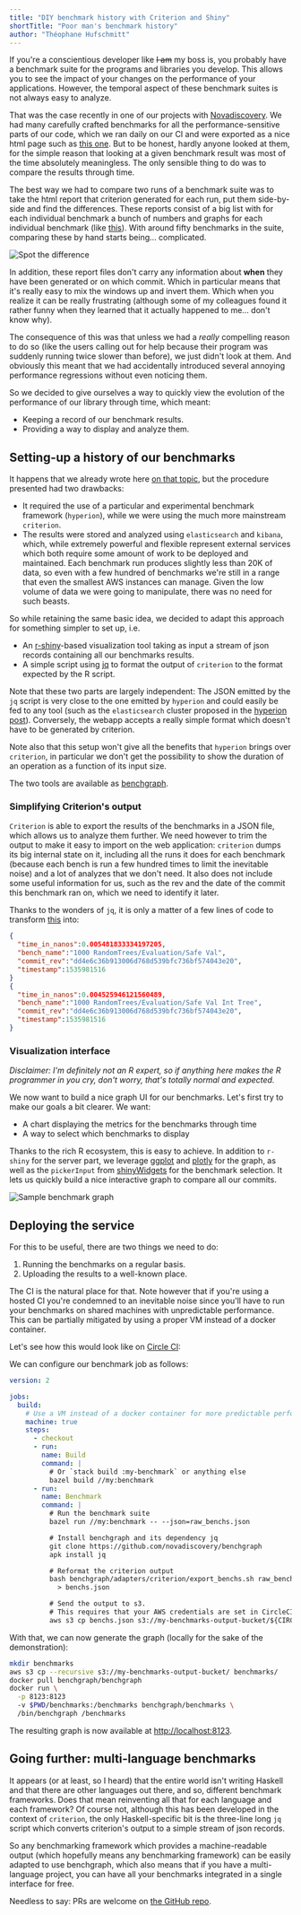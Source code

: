 ```yaml
---
title: "DIY benchmark history with Criterion and Shiny"
shortTitle: "Poor man's benchmark history"
author: "Théophane Hufschmitt"
---
```


If you're a conscientious developer like ~~I am~~ my boss is, you probably have
a benchmark suite for the programs and libraries you develop. This allows you
to see the impact of your changes on the performance of your applications.
However, the temporal aspect of these benchmark suites is not always easy to
analyze.

That was the case recently in one of our projects with
[Novadiscovery](www.novadiscovery.com).
We had many carefully crafted benchmarks for all the performance-sensitive
parts of our code, which we ran daily on our CI and were exported as a nice html
page such as [this one][criterion-html-sample].
But to be honest, hardly anyone looked at them, for the simple reason that
looking at a given benchmark result was most of the time absolutely meaningless.
The only sensible thing to do was to compare the results through time.

The best way we had to compare two runs of a benchmark suite was to take the
html report that criterion generated for each run, put them side-by-side and
find the differences.
These reports consist of a big list with for each individual benchmark a bunch
of numbers and graphs for each individual benchmark (like
[this](http://www.serpentine.com/criterion/report.html#b2)).
With around fifty benchmarks in the suite, comparing these by hand starts
being… complicated.

<img title="Spot the difference" alt="Spot the difference" src="https://www.activityshelter.com/wp-content/uploads/2016/06/spot-the-difference-worksheets-panda.png" style="max-width: 50%; max-height: 100%"></img>

In addition, these report files don't carry any information about **when** they
have been generated or on which commit. Which in particular means that it's
really easy to mix the windows up and invert them. Which when you realize it
can be really frustrating (although some of my colleagues found it rather funny
when they learned that it actually happened to me… don't know why).

[criterion-html-sample]: http://www.serpentine.com/criterion/report.html

The consequence of this was that unless we had a *really* compelling reason to
do so (like the users calling out for help because their program was suddenly
running twice slower than before), we just didn't look at them. And obviously
this meant that we had accidentally introduced several annoying performance
regressions without even noticing them.

So we decided to give ourselves a way to quickly view the evolution of the
performance of our library through time, which meant:

- Keeping a record of our benchmark results.
- Providing a way to display and analyze them.

## Setting-up a history of our benchmarks

[hyperion-post]: https://www.tweag.io/posts/2017-09-06-hyperion.html

It happens that we already wrote here [on that topic][hyperion-post],
but the procedure presented had two drawbacks:

- It required the use of a particular and experimental benchmark framework
  (`hyperion`), while we were using the much more mainstream `criterion`.
- The results were stored and analyzed using `elasticsearch` and `kibana`,
  which, while extremely powerful and flexible represent external services
  which both require some amount of work to be deployed and maintained.
  Each benchmark run produces slightly less than 20K of data, so even
  with a few hundred of benchmarks we're still in a range that even the smallest
  AWS instances can manage.
  Given the low volume of data we were going to manipulate, there was no need
  for such beasts.

So while retaining the same basic idea, we decided to adapt this approach
for something simpler to set up, i.e.

- An [r-shiny][r-shiny]-based visualization tool taking as input a stream of
  json records containing all our benchmarks results.
- A simple script using [jq][jq] to format the output of `criterion` to the format
  expected by the R script.

[r-shiny]: https://shiny.rstudio.com/
[jq]: https://stedolan.github.io/jq/

Note that these two parts are largely independent: The JSON emitted by the `jq`
script is very close to the one emitted by `hyperion` and could easily be fed
to any tool (such as the `elasticsearch` cluster proposed in the [hyperion
post][hyperion-post]). Conversely, the webapp accepts a really simple
format which doesn't have to be generated by criterion.

Note also that this setup won't give all the benefits that `hyperion` brings
over `criterion`, in particular we don't get the possibility to show the
duration of an operation as a function of its input size.

The two tools are available as [benchgraph][benchgraph].

[benchgraph]: https://github.com/novadiscovery/benchgraph

### Simplifying Criterion's output

`Criterion` is able to export the results of the benchmarks in a JSON file,
which allows us to analyze them further.
We need however to trim the output to make it easy to import on the web
application: `criterion` dumps its big internal state on it, including all
the runs it does for each benchmark (because each bench is run a few hundred
times to limit the inevitable noise) and a lot of analyzes that we don't need.
It also does not include some useful information for us, such as the rev
and the date of the commit this benchmark ran on, which we need to
identify it later.

Thanks to the wonders of `jq`, it is only a matter of a few lines of code to
transform
[this](https://gist.github.com/regnat/a0d8996b9660bd10b483f93e7a45abd4) into:

```json
{
  "time_in_nanos":0.005481833334197205,
  "bench_name":"1000 RandomTrees/Evaluation/Safe Val",
  "commit_rev":"dd4e6c36b913006d768d539bfc736bf574043e20",
  "timestamp":1535981516
}
{
  "time_in_nanos":0.004525946121560489,
  "bench_name":"1000 RandomTrees/Evaluation/Safe Val Int Tree",
  "commit_rev":"dd4e6c36b913006d768d539bfc736bf574043e20",
  "timestamp":1535981516
}
```

### Visualization interface

*Disclaimer: I'm definitely not an R expert, so if anything here makes the
R programmer in you cry, don't worry, that's totally normal and expected.*

We now want to build a nice graph UI for our benchmarks.
Let's first try to make our goals a bit clearer. We want:

- A chart displaying the metrics for the benchmarks through time
- A way to select which benchmarks to display

Thanks to the rich R ecosystem, this is easy to achieve. In addition to
`r-shiny` for the server part, we leverage [ggplot][ggplot] and
[plotly][plotly] for the graph, as well as the `pickerInput` from
[shinyWidgets][shinyWidgets] for the benchmark selection. It lets us
quickly build a nice interactive graph to compare all our commits.

<img title="Sample benchmark graph" alt="Sample benchmark graph" src="../img/posts/benchgraph_screenshot.png" style="max-width: 100%; max-height: 100%"></img>

[ggplot]: https://ggplot2.tidyverse.org/
[plotly]: https://plot.ly/r/
[shinyWidgets]: https://rdrr.io/cran/shinyWidgets/

## Deploying the service

For this to be useful, there are two things we need to do:

1. Running the benchmarks on a regular basis.
2. Uploading the results to a well-known place.

The CI is the natural place for that. Note however that if you're using a
hosted CI you're condemned to an inevitable noise since you'll have to run your
benchmarks on shared machines with unpredictable performance.
This can be partially mitigated by using a proper VM instead of a
docker container.

Let's see how this would look like on [Circle CI][circleci]:

[circleci]: http://circleci.com/

We can configure our benchmark job as follows:

```yaml
version: 2

jobs:
  build:
    # Use a VM instead of a docker container for more predictable performance
    machine: true
    steps:
      - checkout
      - run:
        name: Build
        command: |
          # Or `stack build :my-benchmark` or anything else
          bazel build //my:benchmark
      - run:
        name: Benchmark
        command: |
          # Run the benchmark suite
          bazel run //my:benchmark -- --json=raw_benchs.json

          # Install benchgraph and its dependency jq
          git clone https://github.com/novadiscovery/benchgraph
          apk install jq

          # Reformat the criterion output
          bash benchgraph/adapters/criterion/export_benchs.sh raw_benchs.json \
            > benchs.json

          # Send the output to s3.
          # This requires that your AWS credentials are set in CircleCI's config
          aws s3 cp benchs.json s3://my-benchmarks-output-bucket/${CIRCLE_SHA1}.json
```

With that, we can now generate the graph (locally for the sake of the
demonstration):

```sh
mkdir benchmarks
aws s3 cp --recursive s3://my-benchmarks-output-bucket/ benchmarks/
docker pull benchgraph/benchgraph
docker run \
  -p 8123:8123
  -v $PWD/benchmarks:/benchmarks benchgraph/benchmarks \
  /bin/benchgraph /benchmarks
```

The resulting graph is now available at <http://localhost:8123>.

## Going further: multi-language benchmarks

It appears (or at least, so I heard) that the entire world isn't writing Haskell
and that there are other languages out there, and so, different benchmark
frameworks. Does that mean reinventing all that for each language and each
framework? Of course not, although this has been developed in the context of
`criterion`, the only Haskell-specific bit is the three-line long `jq` script
which converts criterion's output to a simple stream of json records.

So any benchmarking framework which provides a machine-readable output (which
hopefully means any benchmarking framework) can be easily adapted to use
benchgraph, which also means that if you have a multi-language project, you can
have all your benchmarks integrated in a single interface for free.

Needless to say: PRs are welcome on [the GitHub repo][benchgraph_github].

[benchgraph_github]: https://github.com/novadiscovery/benchgraph
